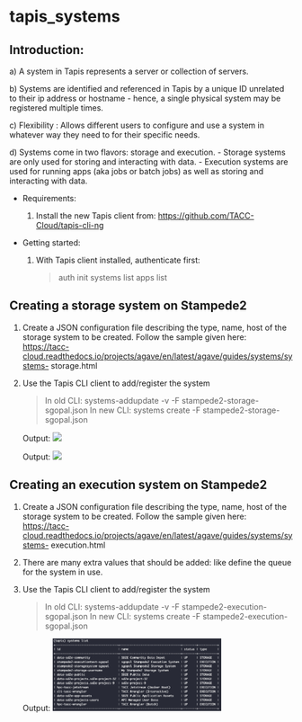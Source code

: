 # tapis_systems


## Introduction:

a) A system in Tapis represents a server or collection of servers.

b) Systems are identified and referenced in Tapis by a unique ID unrelated to their ip address or hostname - hence, a single      physical system may be registered multiple times. 

c) Flexibility : Allows different users to configure and use a system in whatever way they need to for their specific needs.

d) Systems come in two flavors: storage and execution. 
    - Storage systems are only used for storing and interacting with data. 
    - Execution systems are used for running apps (aka jobs or batch jobs) as well as storing and interacting with data.


- Requirements: 

  1. Install the new Tapis client from: https://github.com/TACC-Cloud/tapis-cli-ng
  
  
  
- Getting started:

  1. With Tapis client installed, authenticate first:
     > auth init
     > systems list
     > apps list 
     
 ## Creating a storage system on Stampede2

  1. Create a JSON configuration file describing the type, name, host of the storage system to be created. 
     Follow the sample given here: https://tacc-cloud.readthedocs.io/projects/agave/en/latest/agave/guides/systems/systems- 
     storage.html
  2. Use the Tapis CLI client to add/register the system 
     > In old CLI: systems-addupdate -v -F stampede2-storage-sgopal.json
     > In new CLI: systems create -F stampede2-storage-sgopal.json
     
     Output: <img src="inst/register_storagesystem.jpg" width="300">
     
     
     
     Output: <img src="inst/register_storagesystem2.png" width="300">
     
  ## Creating an execution system on Stampede2
  
  1. Create a JSON configuration file describing the type, name, host of the storage system to be created. 
     Follow the sample given here: https://tacc-cloud.readthedocs.io/projects/agave/en/latest/agave/guides/systems/systems-
     execution.html
  2. There are many extra values that should be added: like define the queue for the system in use. 
  2. Use the Tapis CLI client to add/register the system 
     > In old CLI: systems-addupdate -v -F stampede2-execution-sgopal.json
     > In new CLI: systems create -F stampede2-execution-sgopal.json
     
     Output: <img src="inst/system_list.png" width="300">



